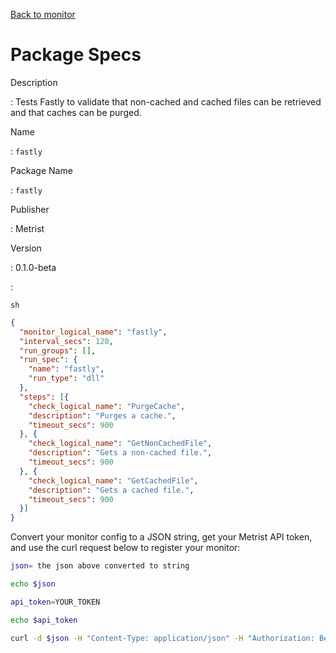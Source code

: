 [Back to monitor](fastly.md)

# Package Specs

Description

: Tests Fastly to validate that non-cached and cached files can be retrieved and that caches can be purged.

Name

: `fastly`

Package Name

: `fastly`

Publisher

: Metrist

Version

: 0.1.0-beta

: &nbsp;


<!--@include: /parts/_3.md-->


```sh```

<!--@include: /parts/tips_env-vars.md -->


<!--@include: /parts/_4.md-->


```json
{
  "monitor_logical_name": "fastly",
  "interval_secs": 120,
  "run_groups": [],
  "run_spec": {
    "name": "fastly",
    "run_type": "dll"
  },
  "steps": [{
    "check_logical_name": "PurgeCache",
    "description": "Purges a cache.",
    "timeout_secs": 900
  }, {
    "check_logical_name": "GetNonCachedFile",
    "description": "Gets a non-cached file.",
    "timeout_secs": 900
  }, {
    "check_logical_name": "GetCachedFile",
    "description": "Gets a cached file.",
    "timeout_secs": 900
  }]
}
```




Convert your monitor config to a JSON string, get your Metrist API token, and use the curl request below to register your monitor:

```sh
json= the json above converted to string

echo $json

api_token=YOUR_TOKEN

echo $api_token

curl -d $json -H "Content-Type: application/json" -H "Authorization: Bearer $api_token" 'https://app.metrist.io/api/v0/monitor-config'

```

<!--@include: /parts/tips_api.md-->


<!--@include: /parts/_5.md-->


<!--@include: /parts/result.md-->